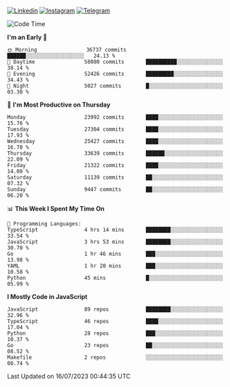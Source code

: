 [![Linkedin](https://img.shields.io/badge/-Archie-blue?style=flat-square&labelColor=gray&logo=Linkedin&logoColor=white&link=https://www.linkedin.com/in/archisdi)](https://www.linkedin.com/in/archisdi)
[![Instagram](https://img.shields.io/badge/-@archisdi-orange?style=flat-square&labelColor=gray&logo=Instagram&logoColor=white&link=https://www.instagram.com/archisdi)](https://www.instagram.com/archisdi)
[![Telegram](https://img.shields.io/badge/-aai-informational?style=flat-square&labelColor=gray&logo=telegram&logoColor=white&link=https://t.me/archisdi)](https://t.me/archisdi)

<!--START_SECTION:waka-->
![Code Time](http://img.shields.io/badge/Code%20Time-2%2C291%20hrs%2035%20mins-blue)

**I'm an Early 🐤** 

```text
🌞 Morning                36737 commits       ██████░░░░░░░░░░░░░░░░░░░   24.13 % 
🌆 Daytime                58080 commits       ██████████░░░░░░░░░░░░░░░   38.14 % 
🌃 Evening                52426 commits       █████████░░░░░░░░░░░░░░░░   34.43 % 
🌙 Night                  5027 commits        █░░░░░░░░░░░░░░░░░░░░░░░░   03.30 % 
```
📅 **I'm Most Productive on Thursday** 

```text
Monday                   23992 commits       ████░░░░░░░░░░░░░░░░░░░░░   15.76 % 
Tuesday                  27304 commits       ████░░░░░░░░░░░░░░░░░░░░░   17.93 % 
Wednesday                25427 commits       ████░░░░░░░░░░░░░░░░░░░░░   16.70 % 
Thursday                 33639 commits       ██████░░░░░░░░░░░░░░░░░░░   22.09 % 
Friday                   21322 commits       ████░░░░░░░░░░░░░░░░░░░░░   14.00 % 
Saturday                 11139 commits       ██░░░░░░░░░░░░░░░░░░░░░░░   07.32 % 
Sunday                   9447 commits        ██░░░░░░░░░░░░░░░░░░░░░░░   06.20 % 
```


📊 **This Week I Spent My Time On** 

```text
💬 Programming Languages: 
TypeScript               4 hrs 14 mins       ████████░░░░░░░░░░░░░░░░░   33.54 % 
JavaScript               3 hrs 53 mins       ████████░░░░░░░░░░░░░░░░░   30.70 % 
Go                       1 hr 46 mins        ███░░░░░░░░░░░░░░░░░░░░░░   13.98 % 
YAML                     1 hr 20 mins        ███░░░░░░░░░░░░░░░░░░░░░░   10.58 % 
Python                   45 mins             █░░░░░░░░░░░░░░░░░░░░░░░░   05.99 % 
```

**I Mostly Code in JavaScript** 

```text
JavaScript               89 repos            ████████░░░░░░░░░░░░░░░░░   32.96 % 
TypeScript               46 repos            ████░░░░░░░░░░░░░░░░░░░░░   17.04 % 
Python                   28 repos            ███░░░░░░░░░░░░░░░░░░░░░░   10.37 % 
Go                       23 repos            ██░░░░░░░░░░░░░░░░░░░░░░░   08.52 % 
Makefile                 2 repos             ░░░░░░░░░░░░░░░░░░░░░░░░░   00.74 % 
```




 Last Updated on 16/07/2023 00:44:35 UTC
<!--END_SECTION:waka-->
